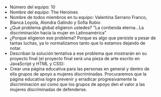 - Número del equipo: 10
- Nombre del equipo: The Heroines
- Nombre de todos miembros en tu equipo: Valentina Serrano Franco, Bianca Loyola, Alondra Galindo y Sofia Rubio
- ¿Qué problema global eligieron ustedes? "La contienda eterna...La discriminación hacia la mujer en Latinoamérica"
- ¿Porque eligieron ese problema? Porque es algo que persiste a pesar de tantas luchas, ya lo normalizamos tanto que lo estamos dejando de notar. 
- Describan la solución tentativa a ese problema que mostrarán en su proyecto final (el proyecto final será una pieza de arte escrito en JavaScript y HTML y CSS): 
- Crear una página educativa para las personas en general y dentro de ella grupos de apoyo a mujeres discriminadas. Procuraremos que la página educativa logre prevenir y erradicar progresivamente la discriminación así como que los grupos de apoyo den el valor a las mujeres discriminadas de defenderse.
